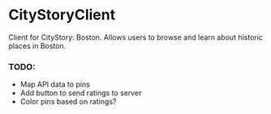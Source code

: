 # CityStoryClient
Client for CityStory: Boston. Allows users to browse
and learn about historic places in Boston.

### TODO:
- Map API data to pins
- Add button to send ratings to server
- Color pins based on ratings?

